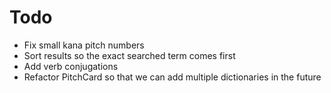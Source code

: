 # Todo

-   Fix small kana pitch numbers
-   Sort results so the exact searched term comes first
-   Add verb conjugations
-   Refactor PitchCard so that we can add multiple dictionaries in the future
